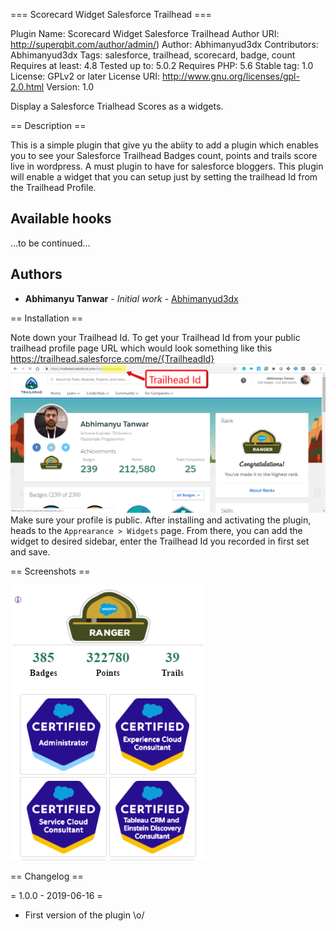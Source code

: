 === Scorecard Widget Salesforce Trailhead ===

Plugin Name:       Scorecard Widget Salesforce Trailhead 
Author URI:        http://superqbit.com/author/admin/)
Author:            Abhimanyud3dx
Contributors: Abhimanyud3dx
Tags: salesforce, trailhead, scorecard, badge, count
Requires at least: 4.8
Tested up to: 5.0.2
Requires PHP: 5.6
Stable tag: 1.0
License: GPLv2 or later
License URI: http://www.gnu.org/licenses/gpl-2.0.html
Version: 1.0
	
Display a Salesforce Trialhead Scores as a widgets.
	
== Description ==

This is a simple plugin that give yu the abiity to add a plugin which enables you to see your Salesforce Trailhead Badges count, points and trails score live in wordpress. A must plugin to have for salesforce bloggers. This plugin will enable a widget that you can setup just by setting the trailhead Id from the Trailhead Profile.


## Available hooks
...to be continued...


## Authors
* **Abhimanyu Tanwar** - *Initial work* - [Abhimanyud3dx](http://superqbit.com/author/admin/)

== Installation ==

Note down your Trailhead Id. To get your Trailhead Id from your public trailhead profile page URL which would look something like this https://trailhead.salesforce.com/me/{TrailheadId}
![alt text](https://raw.githubusercontent.com/abhimanyud3dx/Trailhead-Score-Card/master/Screenshots/trailheadProfile.png)
Make sure your profile is public.
After installing and activating the plugin, heads to the `Apprearance > Widgets` page.
From there, you can add the widget to desired sidebar, enter the Trailhead Id you recorded in first set and save.

== Screenshots ==

![alt text](https://raw.githubusercontent.com/abhimanyud3dx/Trailhead-Score-Card/master/Screenshots/trailhead_Badge.png)
	 
== Changelog ==
 
= 1.0.0 - 2019-06-16 =
* First version of the plugin \o/



